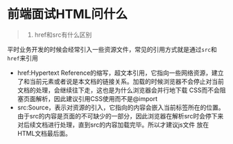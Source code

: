 # 前端面试HTML问什么

> 1. href和src有什么区别

平时业务开发的时候会经常引入一些资源文件，常见的引用方式就是通过`src`和`href`来引用
- href:Hypertext Reference的缩写，超文本引用，它指向一些网络资源，建立了和当前元素或者说是本文档的链接关系。加载的时候浏览器不会停止对当前文档的处理，会继续往下走，这也是为什么浏览器会并行地下载
CSS而不会阻塞页面解析，因此建议引用CSS使用<link>而不是@import
- src:Source，表示对资源的引入，它指向的内容会嵌入当前标签所在的位置。由于src的内容是页面的不可缺少的一部分，因此浏览器在解析src时会停下来对后续文档进行处理，直到src的内容加载完毕。所以才建议js文件
放在HTML文档最后面。